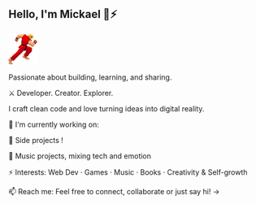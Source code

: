 ## Hello, I'm Mickael 👋⚡

![gif](https://github.com/MickaelTomellini/MickaelTomellini/blob/d0785bcff0b66c70ee1d4321ff4578170171e4e4/img/1%20(173).gif)

Passionate about building, learning, and sharing.


⚔ Developer. Creator. Explorer.

I craft clean code and love turning ideas into digital reality.

🚧 I'm currently working on:


🚀 Side projects !

🎵 Music projects, mixing tech and emotion


⚡ Interests:
Web Dev · Games · Music · Books · Creativity & Self-growth



📫 Reach me:
Feel free to connect, collaborate or just say hi!
→ 

